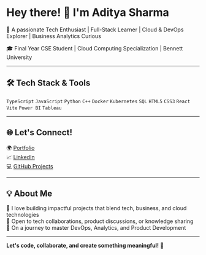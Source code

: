 # Hey there! 👋 I'm Aditya Sharma

🚀 A passionate Tech Enthusiast | Full-Stack Learner | Cloud & DevOps Explorer | Business Analytics Curious  

🎓 Final Year CSE Student | Cloud Computing Specialization | Bennett University  

---

## 🛠️ **Tech Stack & Tools**  

`TypeScript` `JavaScript` `Python` `C++` `Docker` `Kubernetes` `SQL` `HTML5` `CSS3` `React` `Vite` `Power BI` `Tableau`

---

## 🌐 **Let's Connect!**  

🌍 [Portfolio](https://your-portfolio-link)  
📈 [LinkedIn](https://www.linkedin.com/in/your-link)  
💻 [GitHub Projects](https://github.com/adityash990)  

---

## 💡 **About Me**  

🔧 I love building impactful projects that blend tech, business, and cloud technologies  
💬 Open to tech collaborations, product discussions, or knowledge sharing  
🎯 On a journey to master DevOps, Analytics, and Product Development  

---

**Let's code, collaborate, and create something meaningful!** 🚀
